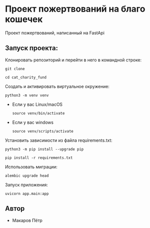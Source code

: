 # Проект пожертвований на благо кошечек
Проект пожертвований, написанный на FastApi

## Запуск проекта:


Клонировать репозиторий и перейти в него в командной строке:

```
git clone 
```

```
cd cat_charity_fund
```

Cоздать и активировать виртуальное окружение:

```
python3 -m venv venv
```

* Если у вас Linux/macOS

    ```
    source venv/bin/activate
    ```

* Если у вас windows

    ```
    source venv/scripts/activate
    ```

Установить зависимости из файла requirements.txt:

```
python3 -m pip install --upgrade pip
```

```
pip install -r requirements.txt
```

Использовать миграции:

```
alembic upgrade head
```

Запуск приложения:

```
uvicorn app.main:app
```

## Автор
- Макаров Пётр
